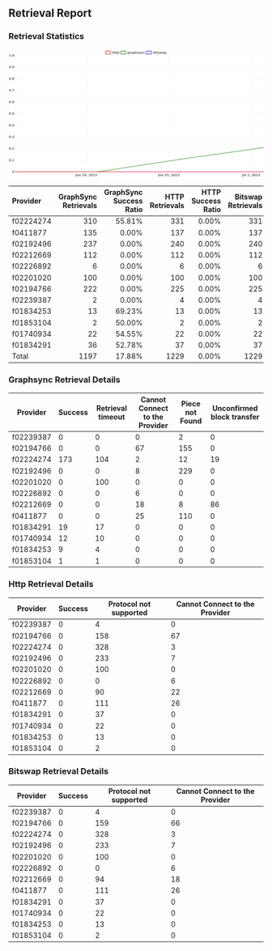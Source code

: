 ## Retrieval Report
### Retrieval Statistics
<img src="https://raw.githubusercontent.com/data-preservation-programs/filplus-checker-assets/main/filecoin-project/filecoin-plus-large-datasets/issues/2026/1688916165238.png"/>

| Provider  | GraphSync Retrievals | GraphSync Success Ratio | HTTP Retrievals | HTTP Success Ratio | Bitswap Retrievals | Bitswap Success Ratio |
| :-------- | -------------------: | ----------------------: | --------------: | -----------------: | -----------------: | --------------------: |
| f02224274 |                  310 |                  55.81% |             331 |              0.00% |                331 |                 0.00% |
| f0411877  |                  135 |                   0.00% |             137 |              0.00% |                137 |                 0.00% |
| f02192496 |                  237 |                   0.00% |             240 |              0.00% |                240 |                 0.00% |
| f02212669 |                  112 |                   0.00% |             112 |              0.00% |                112 |                 0.00% |
| f02226892 |                    6 |                   0.00% |               6 |              0.00% |                  6 |                 0.00% |
| f02201020 |                  100 |                   0.00% |             100 |              0.00% |                100 |                 0.00% |
| f02194766 |                  222 |                   0.00% |             225 |              0.00% |                225 |                 0.00% |
| f02239387 |                    2 |                   0.00% |               4 |              0.00% |                  4 |                 0.00% |
| f01834253 |                   13 |                  69.23% |              13 |              0.00% |                 13 |                 0.00% |
| f01853104 |                    2 |                  50.00% |               2 |              0.00% |                  2 |                 0.00% |
| f01740934 |                   22 |                  54.55% |              22 |              0.00% |                 22 |                 0.00% |
| f01834291 |                   36 |                  52.78% |              37 |              0.00% |                 37 |                 0.00% |
| Total     |                 1197 |                  17.88% |            1229 |              0.00% |               1229 |                 0.00% |

### Graphsync Retrieval Details
| Provider  | Success | Retrieval timeout | Cannot Connect to the Provider | Piece not Found | Unconfirmed block transfer |
| --------- | ------- | ----------------- | ------------------------------ | --------------- | -------------------------- |
| f02239387 | 0       | 0                 | 0                              | 2               | 0                          |
| f02194766 | 0       | 0                 | 67                             | 155             | 0                          |
| f02224274 | 173     | 104               | 2                              | 12              | 19                         |
| f02192496 | 0       | 0                 | 8                              | 229             | 0                          |
| f02201020 | 0       | 100               | 0                              | 0               | 0                          |
| f02226892 | 0       | 0                 | 6                              | 0               | 0                          |
| f02212669 | 0       | 0                 | 18                             | 8               | 86                         |
| f0411877  | 0       | 0                 | 25                             | 110             | 0                          |
| f01834291 | 19      | 17                | 0                              | 0               | 0                          |
| f01740934 | 12      | 10                | 0                              | 0               | 0                          |
| f01834253 | 9       | 4                 | 0                              | 0               | 0                          |
| f01853104 | 1       | 1                 | 0                              | 0               | 0                          |

### Http Retrieval Details
| Provider  | Success | Protocol not supported | Cannot Connect to the Provider |
| --------- | ------- | ---------------------- | ------------------------------ |
| f02239387 | 0       | 4                      | 0                              |
| f02194766 | 0       | 158                    | 67                             |
| f02224274 | 0       | 328                    | 3                              |
| f02192496 | 0       | 233                    | 7                              |
| f02201020 | 0       | 100                    | 0                              |
| f02226892 | 0       | 0                      | 6                              |
| f02212669 | 0       | 90                     | 22                             |
| f0411877  | 0       | 111                    | 26                             |
| f01834291 | 0       | 37                     | 0                              |
| f01740934 | 0       | 22                     | 0                              |
| f01834253 | 0       | 13                     | 0                              |
| f01853104 | 0       | 2                      | 0                              |

### Bitswap Retrieval Details
| Provider  | Success | Protocol not supported | Cannot Connect to the Provider |
| --------- | ------- | ---------------------- | ------------------------------ |
| f02239387 | 0       | 4                      | 0                              |
| f02194766 | 0       | 159                    | 66                             |
| f02224274 | 0       | 328                    | 3                              |
| f02192496 | 0       | 233                    | 7                              |
| f02201020 | 0       | 100                    | 0                              |
| f02226892 | 0       | 0                      | 6                              |
| f02212669 | 0       | 94                     | 18                             |
| f0411877  | 0       | 111                    | 26                             |
| f01834291 | 0       | 37                     | 0                              |
| f01740934 | 0       | 22                     | 0                              |
| f01834253 | 0       | 13                     | 0                              |
| f01853104 | 0       | 2                      | 0                              |

